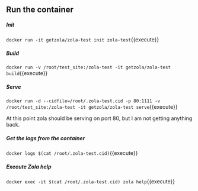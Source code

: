## Run the container

##### Init

`docker run -it getzola/zola-test init zola-test`{{execute}}

##### Build

`docker run -v /root/test_site:/zola-test -it getzola/zola-test build`{{execute}}

##### Serve

`docker run -d --cidfile=/root/.zola-test.cid -p 80:1111 -v /root/test_site:/zola-test -it getzola/zola-test serve`{{execute}}

At this point zola should be serving on port 80, but I am not getting anything back.

##### Get the logs from the container

`docker logs $(cat /root/.zola-test.cid)`{{execute}}

##### Execute Zola help

`docker exec -it $(cat /root/.zola-test.cid) zola help`{{execute}}
